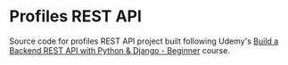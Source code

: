 # Profiles REST API

Source code for profiles REST API project built following Udemy's [Build a Backend REST API with Python & Django - Beginner](https://www.udemy.com/course/django-python/) course.